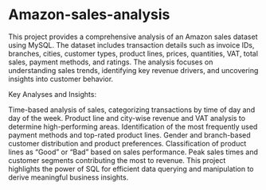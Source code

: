 # Amazon-sales-analysis
This project provides a comprehensive analysis of an Amazon sales dataset using MySQL. The dataset includes transaction details such as invoice IDs, branches, cities, customer types, product lines, prices, quantities, VAT, total sales, payment methods, and ratings. The analysis focuses on understanding sales trends, identifying key revenue drivers, and uncovering insights into customer behavior.

Key Analyses and Insights:

Time-based analysis of sales, categorizing transactions by time of day and day of the week.
Product line and city-wise revenue and VAT analysis to determine high-performing areas.
Identification of the most frequently used payment methods and top-rated product lines.
Gender and branch-based customer distribution and product preferences.
Classification of product lines as “Good” or “Bad” based on sales performance.
Peak sales times and customer segments contributing the most to revenue.
This project highlights the power of SQL for efficient data querying and manipulation to derive meaningful business insights.
